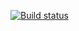 [![Build status](https://ci.appveyor.com/api/projects/status/j3d2mirhnbywi93m/branch/master?svg=true)](https://ci.appveyor.com/project/camenzindmp/hw2-1-cardorder/branch/master)
